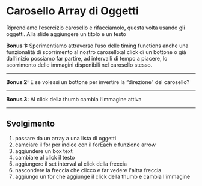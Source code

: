 Carosello Array di Oggetti
===
Riprendiamo l’esercizio carosello e rifacciamolo, questa volta usando gli oggetti.
Alla slide aggiungere un titolo e un testo

**Bonus 1:**
Sperimentiamo attraverso l’uso delle timing functions anche una funzionalità di scorrimento al nostro carosello:al click di un bottone o già dall’inizio possiamo far partire, ad intervalli di tempo a piacere, lo scorrimento delle immagini disponibili nel carosello stesso.
****
**Bonus 2:**
E se volessi un bottone per invertire la “direzione” del carosello?
****
**Bonus 3:**
Al click della thumb cambia l’immagine attiva
****

##  Svolgimento

1. passare da un array a una lista di oggetti
1. camciare il for per indice con il forEach e funzione arrow
1. aggiundere un box text
1. cambiare al click il testo
1. aggiungere il set interval al click della freccia
1. nascondere la freccia che clicco e far vedere l'altra freccia
1. aggiungo un for che aggiunge il click della thumb e cambia l'immagine 
